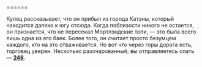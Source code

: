 ======

Купец рассказывает, что он прибыл из города Катэны, который находится далеко к югу отсюда. Когда поблизости никого не остается, он признается, что не пересекал Мортлэндские топи, — это была всего лишь одна из его баек. Более того, он считает просто безумцем каждого, кто на это отваживается. Но вот что через горы дорога есть, торговец уверен. Несколько разочарованный, вы отправляетесь спать — [**248**](#n_248).

